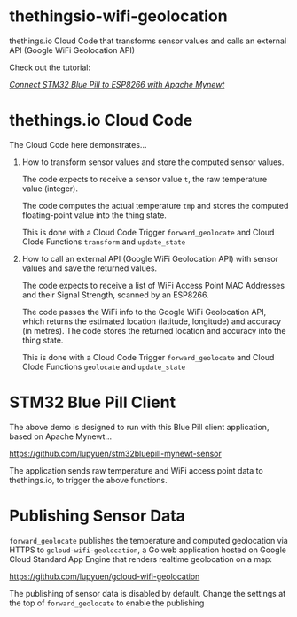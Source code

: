 # thethingsio-wifi-geolocation
thethings.io Cloud Code that transforms sensor values and calls an external API (Google WiFi Geolocation API)

Check out the tutorial:

[_Connect STM32 Blue Pill to ESP8266 with Apache Mynewt_](https://medium.com/@ly.lee/connect-stm32-blue-pill-to-esp8266-with-apache-mynewt-7edceb9e3b8d?source=friends_link&sk=df729a82533d817ec6b2d9b626b6f66b)

# thethings.io Cloud Code

The Cloud Code here demonstrates...

1.  How to transform sensor values and store the computed sensor values. 

    The code expects to receive a sensor value `t`, the  raw temperature value (integer).  

    The code computes the actual temperature `tmp` and stores the computed floating-point value into the thing state.  
  
    This is done with a Cloud Code Trigger `forward_geolocate` and Cloud Clode Functions `transform` and `update_state`

1.  How to call an external API (Google WiFi Geolocation API) with sensor values and save the returned values.  

    The code expects to receive a list of WiFi Access Point MAC Addresses and their Signal Strength, scanned by an ESP8266.  
    
    The code passes the WiFi info to the Google WiFi Geolocation API, which returns the estimated location (latitude, longitude) and accuracy (in metres).  The code stores the returned location and accuracy into the thing state.

    This is done with a Cloud Code Trigger `forward_geolocate` and Cloud Clode Functions `geolocate` and `update_state`

# STM32 Blue Pill Client

The above demo is designed to run with this Blue Pill client application, based on Apache Mynewt...

https://github.com/lupyuen/stm32bluepill-mynewt-sensor

The application sends raw temperature and WiFi access point data to thethings.io, to trigger the above functions.

# Publishing Sensor Data

`forward_geolocate` publishes the temperature and computed geolocation via HTTPS to `gcloud-wifi-geolocation`, a Go web application hosted on Google Cloud Standard App Engine that renders realtime geolocation on a map:

https://github.com/lupyuen/gcloud-wifi-geolocation

The publishing of sensor data is disabled by default. Change the settings at the top of `forward_geolocate` to enable the publishing
